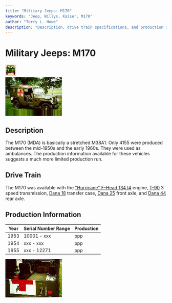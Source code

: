 ```yaml
---
title: "Military Jeeps: M170"
keywords: "Jeep, Willys, Kaiser, M170"
author: "Terry L. Howe"
description: "Description, drive train specifications, and production information for the Willys Jeep M170"
---
```

# Military Jeeps: M170

![military jeeps](/images/military.gif)   
[![M170 passenger side](/images/m170r_.jpg)](/images/m170r.jpg) 

## Description

The M170 (MDA) is basically a stretched M38A1. Only 4155 were produced between the mid-1950s and the early 1960s. They were used as ambulances. The production information available for these vehicles suggests a much more limited production run. 

## Drive Train

The M170 was available with the ["Hurricane" F-Head 134 I4](/engine/factory/hurricane134.html) engine, [T-90](/transmission/factory/t90.html) 3 speed transmission, [Dana 18](/xfer/factory/d18.html) transfer case, [Dana 25](/axle/factory/d25.html) front axle, and [Dana 44](/axle/factory/d44.html) rear axle. 

## Production Information

Year | Serial Number Range  | Production  
---|---|---  
1953 | 10001 - xxx | ppp  
1954 | xxx - xxx | ppp  
1955 | xxx - 12271 | ppp  
  
[![M170 back](/images/m170b_.jpg)](/images/m170b.jpg)